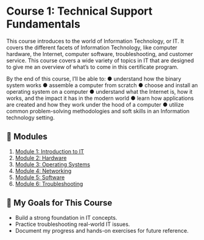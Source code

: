 # Course 1: Technical Support Fundamentals

This course introduces to the world of Information Technology, or IT. It covers the different facets of Information Technology, like computer hardware, the Internet, computer software, troubleshooting, and customer service. This course covers a wide variety of topics in IT that are designed to give me an overview of what’s to come in this certificate program.

By the end of this course, I’ll be able to:
● understand how the binary system works
● assemble a computer from scratch
● choose and install an operating system on a computer
● understand what the Internet is, how it works, and the impact it has in the modern world
● learn how applications are created and how they work under the hood of a computer
● utilize common problem-solving methodologies and soft skills in an Information technology setting.



## 📖 Modules

1. [Module 1: Introduction to IT](Module1_Introduction_to_IT/README.md)  
2. [Module 2: Hardware](Module2_Hardware/README.md)  
3. [Module 3: Operating Systems](Module3_Operating_Systems/README.md)  
4. [Module 4: Networking](Module4_Networking/README.md)  
5. [Module 5: Software](Module5_Software/README.md)  
6. [Module 6: Troubleshooting](Module6_Troubleshooting/README.md)



## 📝 My Goals for This Course
- Build a strong foundation in IT concepts.  
- Practice troubleshooting real-world IT issues.  
- Document my progress and hands-on exercises for future reference.
